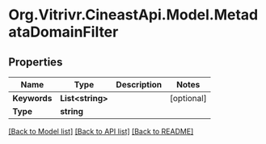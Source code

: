 
# Org.Vitrivr.CineastApi.Model.MetadataDomainFilter

## Properties

Name | Type | Description | Notes
------------ | ------------- | ------------- | -------------
**Keywords** | **List&lt;string&gt;** |  | [optional] 
**Type** | **string** |  | 

[[Back to Model list]](../README.md#documentation-for-models)
[[Back to API list]](../README.md#documentation-for-api-endpoints)
[[Back to README]](../README.md)

